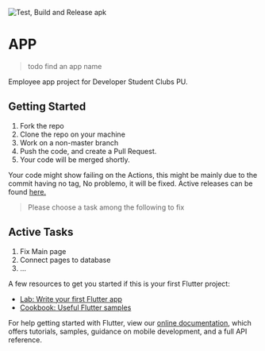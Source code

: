 ![Test, Build and Release apk](https://github.com/DSC-Flutter-PU/Project-App/workflows/Test,%20Build%20and%20Release%20apk/badge.svg)

# APP
> todo find an app name 

Employee app project for Developer Student Clubs PU.

## Getting Started
1. Fork the repo
2. Clone the repo on your machine
3. Work on a non-master branch
4. Push the code, and create a Pull Request.
5. Your code will be merged shortly. 

Your code might show failing on the Actions, this might be mainly due to the commit having no tag,
No problemo, it will be fixed.
Active releases can be found [here.](https://github.com/DSC-Flutter-PU/Project-App/releases)


> Please choose a task among the following to fix
## Active Tasks
1. Fix Main page
2. Connect pages to database
3. ...

A few resources to get you started if this is your first Flutter project:

- [Lab: Write your first Flutter app](https://flutter.dev/docs/get-started/codelab)
- [Cookbook: Useful Flutter samples](https://flutter.dev/docs/cookbook)

For help getting started with Flutter, view our
[online documentation](https://flutter.dev/docs), which offers tutorials,
samples, guidance on mobile development, and a full API reference.
